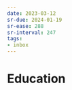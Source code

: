 ```yaml
---
date: 2023-03-12
sr-due: 2024-01-19
sr-ease: 288
sr-interval: 247
tags:
- inbox
---
```


# Education
